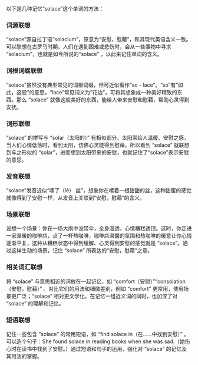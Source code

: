 以下是几种记忆“solace”这个单词的方法：

### 词源联想
“solace”源自拉丁语“solacium”，原意为“安慰，慰藉”，和其现代英语含义一致。可以联想在古罗马时期，人们在遇到困难或悲伤时，会从一些事物中寻求 “solacium”，也就是如今所说的“solace” ，以此来记住单词的含义。

### 词根词缀联想
“solace”虽然没有典型常见的词根词缀，但可近似看作“so - lace”。“so”有“如此，这般”的意思，“lace”常见词义为“花边”，可将其想象成一种美好精致的东西。那么 “solace” 就像这般美好的东西，能给人带来安慰和慰藉，帮助心灵得到安抚。

### 词形联想
“solace” 的拼写与 “solar（太阳的）” 有相似部分。太阳常给人温暖、安慰之感，当人们心情低落时，看到太阳，仿佛心灵能得到慰藉。所以看到 “solace” 就联想到与之形似的 “solar”，进而想到太阳带来的安慰，也就记住了“solace”表示安慰的意思。

### 发音联想
“solace”发音近似“嗦了（lě） 丝”，想象你在嗦着一根甜甜的丝，这种甜蜜的感觉就像得到了安慰一样，从发音上关联到“安慰，慰藉”的含义。

### 场景联想
设想一个场景：你在一场大雨中没带伞，全身湿透，心情糟糕透顶。这时，你走进一家温暖的咖啡店，点了一杯热咖啡，咖啡店温馨的氛围和热咖啡的暖意让你心情逐渐平复，这种从糟糕状态中得到缓解、心灵得到安慰的感觉就是 “solace”。通过这样生动的场景，记住 “solace” 所表达的“安慰，慰藉”之意。

### 相关词汇联想
将 “solace” 与意思相近的词放在一起记忆，如 “comfort（安慰）”“consolation（安慰，慰藉）” 。对比它们的用法和细微差别，例如 “comfort” 更常用，使用场景更广泛；“solace” 相对更文学化。在记忆一组近义词的同时，也加深了对 “solace” 的理解和记忆。

### 短语联想
记住一些包含 “solace” 的常用短语，如 “find solace in（在……中找到安慰）” 。可以造个句子：She found solace in reading books when she was sad.（她伤心时在读书中找到了安慰。）通过短语和句子的运用，强化对 “solace” 的记忆及其用法的掌握。 